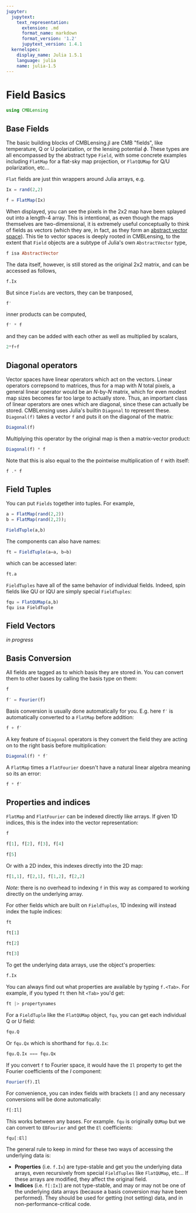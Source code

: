 ```yaml
---
jupyter:
  jupytext:
    text_representation:
      extension: .md
      format_name: markdown
      format_version: '1.2'
      jupytext_version: 1.4.1
  kernelspec:
    display_name: Julia 1.5.1
    language: julia
    name: julia-1.5
---
```


# Field Basics

```julia
using CMBLensing
```

## Base Fields

The basic building blocks of CMBLensing.jl are CMB "fields", like temperature, Q or U polarization, or the lensing potential $\phi$. These types are all encompassed by the abstract type `Field`, with some concrete examples including `FlatMap` for a flat-sky map projection, or `FlatQUMap` for Q/U polarization, etc...


`Flat` fields are just thin wrappers around Julia arrays, e.g.

```julia
Ix = rand(2,2)
```

```julia
f = FlatMap(Ix)
```

When displayed, you can see the pixels in the 2x2 map have been splayed out into a length-4 array. This is intentional, as even though the maps themselves are two-dimensional, it is extremely useful conceptually to think of fields as vectors (which they are, in fact, as they form an [abstract vector space](https://en.wikipedia.org/wiki/Vector_space)). This tie to vector spaces is deeply rooted in CMBLensing, to the extent that `Field` objects are a subtype of Julia's own `AbstractVector` type, 

```julia
f isa AbstractVector
```

The data itself, however, is still stored as the original 2x2 matrix, and can be accessed as follows,

```julia
f.Ix
```

But since `Fields` are vectors, they can be tranposed,

```julia
f'
```

inner products can be computed,

```julia
f' * f
```

and they can be added with each other as well as multiplied by scalars,

```julia
2*f+f
```

## Diagonal operators


Vector spaces have linear operators which act on the vectors. Linear operators correpsond to matrices, thus for a map with $N$ total pixels, a general linear operator would be an $N$-by-$N$ matrix, which for even modest map sizes becomes far too large to actually store. Thus, an important class of linear operators are ones which are diagonal, since these can actually be stored. CMBLensing uses Julia's builtin `Diagonal` to represent these. `Diagonal(f)` takes a vector `f` and puts it on the diagonal of the matrix:

```julia
Diagonal(f)
```

Multiplying this operator by the original map is then a matrix-vector product:

```julia
Diagonal(f) * f
```

Note that this is also equal to the the pointwise multiplication of `f` with itself:

```julia
f .* f
```

## Field Tuples


You can put `Fields` together into tuples. For example, 

```julia
a = FlatMap(rand(2,2))
b = FlatMap(rand(2,2));
```

```julia
FieldTuple(a,b)
```

The components can also have names:

```julia
ft = FieldTuple(a=a, b=b)
```

which can be accessed later:

```julia
ft.a
```

`FieldTuples` have all of the same behavior of individual fields. Indeed, spin fields like QU or IQU are simply special `FieldTuples`:

```julia
fqu = FlatQUMap(a,b)
fqu isa FieldTuple
```

## Field Vectors


*in progress*


## Basis Conversion


All fields are tagged as to which basis they are stored in. You can convert them to other bases by calling the basis type on them:

```julia
f
```

```julia
f′ = Fourier(f)
```

Basis conversion is usually done automatically for you. E.g. here `f′` is automatically converted to a `FlatMap` before addition:

```julia
f + f′
```

A key feature of `Diagonal` operators is they convert the field they are acting on to the right basis before multiplication:

```julia
Diagonal(f) * f′
```

A `FlatMap` times a `FlatFourier` doesn't have a natural linear algebra meaning so its an error:

```julia tags=["raises-exception"]
f * f′
```

## Properties and indices


`FlatMap` and `FlatFourier` can be indexed directly like arrays. If given 1D indices, this is the index into the vector representation:

```julia
f
```

```julia
f[1], f[2], f[3], f[4]
```

```julia tags=["raises-exception"]
f[5]
```

Or with a 2D index, this indexes directly into the 2D map:

```julia
f[1,1], f[2,1], f[1,2], f[2,2]
```

*Note:* there is no overhead to indexing `f` in this way as compared to working directly on the underlying array.


For other fields which are built on `FieldTuples`, 1D indexing will instead index the tuple indices:

```julia
ft
```

```julia
ft[1]
```

```julia
ft[2]
```

```julia tags=["raises-exception"]
ft[3]
```

To get the underlying data arrays, use the object's properties:

```julia
f.Ix
```

You can always find out what properties are available by typing `f.<Tab>`. For example, if you typed `ft` then hit `<Tab>` you'd get:

```julia
ft |> propertynames
```

For a `FieldTuple` like the `FlatQUMap` object, `fqu`, you can get each individual Q or U field:

```julia
fqu.Q
```

Or `fqu.Qx` which is shorthand for `fqu.Q.Ix`:

```julia
fqu.Q.Ix === fqu.Qx
```

If you convert `f` to Fourier space, it would have the `Il` property to get the Fourier coefficients of the $I$ component:

```julia
Fourier(f).Il
```

For convenience, you can index fields with brackets `[]` and any necessary conversions will be done automatically:

```julia
f[:Il]
```

This works between any bases. For example. `fqu` is originally `QUMap` but we can convert to `EBFourier` and get the `El` coefficients:

```julia
fqu[:El]
```

The general rule to keep in mind for these two ways of accessing the underlying data is:

* **Properties** (i.e. `f.Ix`) are type-stable and get you the underlying data arrays, even recursively from special `FieldTuples` like `FlatQUMap`, etc... If these arrays are modified, they affect the original field.
* **Indices** (i.e. `f[:Ix]`) are not type-stable, and may or may not be one of the underlying data arrays (because a basis conversion may have been performed). They should be used for getting (not setting) data, and in non-performance-critical code. 

